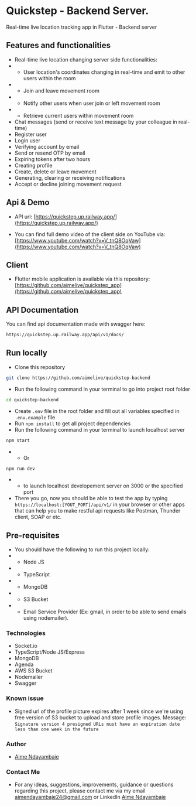 # Quickstep - Backend Server.

Real-time live location tracking app in Flutter - Backend server

## Features and functionalities

- Real-time live location changing server side functionalities:
- - User location's coordinates changing in real-time and emit to other users within the room
- - Join and leave movement room
- - Notify other users when user join or left movement room
- - Retrieve current users within movement room
- Chat messages (send or receive text message by your colleague in real-time)
- Register user
- Login user
- Verifying account by email
- Send or resend OTP by email
- Expiring tokens after two hours
- Creating profile
- Create, delete or leave movement
- Generating, clearing or receiving notifications
- Accept or decline joining movement request

## Api & Demo
- API url: [https://quickstep.up.railway.app/](https://quickstep.up.railway.app/)

- You can find full demo video of the client side on YouTube via: [https://www.youtube.com/watch?v=V_tnQ8OqVaw](https://www.youtube.com/watch?v=V_tnQ8OqVaw)

## Client

- Flutter mobile application is available via this repository: [https://github.com/aimelive/quickstep_app](https://github.com/aimelive/quickstep_app)

## API Documentation

You can find api documentation made with swagger here:

```bash
https://quickstep.up.railway.app/api/v1/docs/
```

## Run locally

- Clone this repository
```bash
git clone https://github.com/aimelive/quickstep-backend
```
- Run the following command in your terminal to go into project root folder
```bash
cd quickstep-backend
```
- Create `.env` file in the root folder and fill out all variables specified in `.env.example` file
- Run `npm install` to get all project dependencies
- Run the following command in your terminal to launch localhost server

```bash
npm start
```
- - Or 
```bash 
npm run dev
``` 
- - to launch localhost developement server on 3000 or the specified port
- There you go, now you should be able to test the app by typing `https://localhost:[YOUT_PORT]/api/v1/` in your browser or other apps that can help you to make restful api requests like Postman, Thunder client, SOAP or etc.
## Pre-requisites

- You should have the following to run this project locally:
- - Node JS
- - TypeScript
- - MongoDB
- - S3 Bucket
- - Email Service Provider (Ex: gmail, in order to be able to send emails using nodemailer).

### Technologies

- Socket.io
- TypeScript/Node JS/Express
- MongoDB
- Agenda
- AWS S3 Bucket
- Nodemailer
- Swagger

### Known issue

- Signed url of the profile picture expires after 1 week since we're using free version of S3 bucket to upload and store profile images.
  Message: `Signature version 4 presigned URLs must have an expiration date less than one week in the future`
### Author
- [Aime Ndayambaje](https://github.com/aimelive)
### Contact Me
- For any ideas, suggestions, improvements, guidance or questions regarding this project, please contact me via my email [aimendayambaje24@gmail.com](mailto:aimendayambaje24@gmail.com) or LinkedIn [Aime Ndayambaje](https://linkedin.com/in/aime-ndayambaje)
